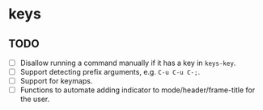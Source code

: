 # keys

## TODO

- [ ] Disallow running a command manually if it has a key in `keys-key`.
- [ ] Support detecting prefix arguments, e.g. `C-u C-u C-;`.
- [ ] Support for keymaps.
- [ ] Functions to automate adding indicator to mode/header/frame-title for the user.
